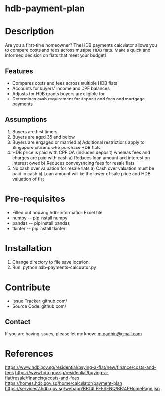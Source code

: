 # hdb-payment-plan
Description
========
Are you a first-time homeowner? The HDB payments calculator allows you to compare costs and fees across multiple HDB flats.
Make a quick and informed decision on flats that meet your budget!

Features
--------
- Compares costs and fees across multiple HDB flats
- Accounts for buyers' income and CPF balances
- Adjusts for HDB grants buyers are eligible for
- Determines cash requirement for deposit and fees and mortgage payments

Assumptions
--------
1) Buyers are first timers
2) Buyers are aged 35 and below
3) Buyers are engaged or married
     a) Additional restrictions apply to Singapore citizens who purchase HDB flats
4) HDB price is paid with CPF OA (includes deposit) whereas fees and charges are paid with cash
     a) Reduces loan amount and interest on interest owed
     b) Reduces conveyancing fees for resale flats
5) No cash over valuation for resale flats
     a) Cash over valuation must be paid in cash
     b) Loan amount will be the lower of sale price and HDB valuation of flat


Pre-requisites
========
- Filled out housing hdb-information Excel file
- numpy   -- pip install numpy
- pandas  -- pip install pandas
- tkinter -- pip install tkinter


Installation
========
1) Change directory to file save location.
2) Run: python hdb-payments-calculator.py


Contribute
========
- Issue Tracker: github.com/
- Source Code: github.com/

Contact
-------
If you are having issues, please let me know: m.qadhin@gmail.com


References
========
https://www.hdb.gov.sg/residential/buying-a-flat/new/finance/costs-and-fees
https://www.hdb.gov.sg/residential/buying-a-flat/resale/financing/costs-and-fees
https://homes.hdb.gov.sg/home/calculator/payment-plan
https://services2.hdb.gov.sg/webapp/BB14LFEESENQ/BB14PHomePage.jsp
